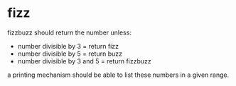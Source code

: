 # fizz 
fizzbuzz should return the number unless: 
- number divisible by 3 = return fizz
- number divisible by 5 = return buzz
- number divisible by 3 and 5 = return fizzbuzz

a printing mechanism should be able to list these numbers in a given range. 
